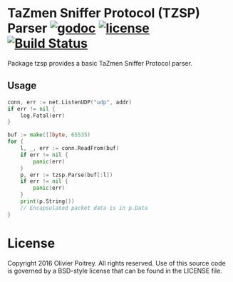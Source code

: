 # TaZmen Sniffer Protocol (TZSP) Parser [![godoc](http://img.shields.io/badge/godoc-reference-blue.svg?style=flat)](https://godoc.org/github.com/rs/tzsp) [![license](http://img.shields.io/badge/license-BSD-red.svg?style=flat)](https://raw.githubusercontent.com/rs/tzsp/master/LICENSE) [![Build Status](https://travis-ci.org/rs/tzsp.svg?branch=master)](https://travis-ci.org/rs/tzsp)

Package tzsp provides a basic TaZmen Sniffer Protocol parser.

## Usage

```go
conn, err := net.ListenUDP("udp", addr)
if err != nil {
    log.Fatal(err)
}

buf := make([]byte, 65535)
for {
    l, _, err := conn.ReadFrom(buf)
    if err != nil {
        panic(err)
    }
    p, err := tzsp.Parse(buf[:l])
    if err != nil {
        panic(err)
    }
    print(p.String())
    // Encapsulated packet data is in p.Data
}
```

# License

Copyright 2016 Olivier Poitrey. All rights reserved.
Use of this source code is governed by a BSD-style license that can be found in the LICENSE file.
